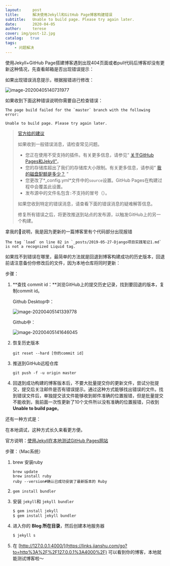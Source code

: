 ```yaml
---
layout:     post
title:      解决使用Jekyll和GitHub Page博客构建错误
subtitle:   Unable to build page. Please try again later.
date:       2020-04-05
author:     terese
cover: img/post-12.jpg
catalog:   true
tags:
    - 问题解决
---
```


使用Jekyll+GitHub Page搭建博客遇到出现404页面或者pull代码后博客却没有更新这种情况，先查看邮箱是否出现错误提示：
<!--more-->

如果出现错误消息提示，根据报错进行修改：

![image-20200405140731977](https://tva1.sinaimg.cn/large/00831rSTgy1gdiuxtyo8zj30o0050q3o.jpg)

如果收到下面这种错误说明你需要自己检查错误：

```
The page build failed for the `master` branch with the following error:

Unable to build page. Please try again later.
```

>[官方给的建议](https://help.github.com/en/github/working-with-github-pages/troubleshooting-jekyll-build-errors-for-github-pages-sites)
>
>如果收到一般错误消息，请检查常见问题。
>
>- 您正在使用不受支持的插件。有关更多信息，请参见“ [关于GitHub Pages和Jekyll”](https://help.github.com/en/articles/about-github-pages-and-jekyll#plugins)。
>- 您的存储库超出了我们的存储库大小限制。有关更多信息，请参阅“ [我的磁盘配额是多少？](https://help.github.com/en/articles/what-is-my-disk-quota) ”
>- 您更改了*_config.yml*文件中的`source`设置。GitHub Pages在构建过程中会覆盖此设置。
>- 发布源中的文件名包含`:`不支持的冒号（）。
>
>如果您收到特定的错误消息，请查看下面的错误消息的疑难解答信息。
>
>修复所有错误之后，将更改推送到站点的发布源，以触发GitHub上的另一个构建。

拿我的🌰说明，我是因为更新的一篇博客里有个代码部分出现报错

```
The tag `load` on line 82 in `_posts/2019-05-27-Django项目实践笔记1.md` is not a recognized Liquid tag. 
```

如果找不到错误在哪里，最简单的方法就是回退到博客构建成功的历史版本，回退前请注意备份你修改后的文件，因为本地仓库将同时更新：

步骤：

1. **查找 commit id：**浏览GitHub上的提交历史记录，找到要回退的版本，复制commit id。

   Github Desktop中：

   ![image-20200405141339778](https://tva1.sinaimg.cn/large/00831rSTgy1gdiv459uchj30b402zt8o.jpg)

   Github中：

   ![image-20200405141646045](https://tva1.sinaimg.cn/large/00831rSTgy1gdiv7dw5uuj30mi060dg3.jpg)

2. 恢复历史版本

   `git reset --hard [你的commit id]`

3. 推送到GitHub远程仓库

   `git push -f -u origin master `

4. 回退到成功构建的博客版本后，不要大批量提交你的更新文件，尝试分批提交，提交后关注邮件是否有错误提示。通过这种方式能够找出错误的文件。找到错误文件后，单独提交该文件能够收到邮件准确的位置报错，但是批量提交不能收到，我前面一次性更新了10个文件所以没有准确的位置报错，只收到**Unable to build page**。

还有一种方式是：

在本地调试，这种方式长久来看更方便。

官方说明：[使用Jekyll在本地测试GitHub Pages网站](https://help.github.com/en/github/working-with-github-pages/testing-your-github-pages-site-locally-with-jekyll)

步骤：（Mac系统）

1. brew 安装ruby

   ```
   brew update
   brew install ruby
   ruby --version#确认已成功安装了最新版本的 Ruby
   ```

2. ```
   gem install bundler
   ```

3. 安装 `jekyll`和 `jekyll bundler`

   ```ruby
   $ gem install jekyll
   $ gem install jekyll bundler
   ```

4. 进入你的 **Blog 所在目录**，然后创建本地服务器

   ```ruby
   $ jekyll s
   ```

5. 在 [http://127.0.0.1:4000/](https://links.jianshu.com/go?to=http%3A%2F%2F127.0.0.1%3A4000%2F) 可以看到你的博客，本地就能测试博客啦～

